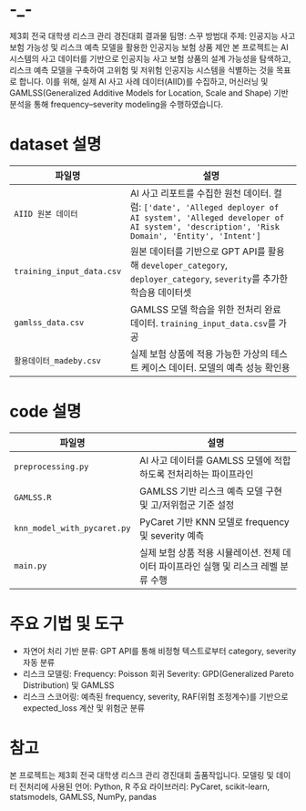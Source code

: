# -_-
제3회 전국 대학생 리스크 관리 경진대회 결과물 
팀명: 스꾸 방범대
주제: 인공지능 사고 보험 가능성 및 리스크 예측 모델을 활용한 인공지능 보험 상품 제안 
본 프로젝트는 AI 시스템의 사고 데이터를 기반으로 인공지능 사고 보험 상품의 설계 가능성을 탐색하고, 리스크 예측 모델을 구축하여 고위험 및 저위험 인공지능 시스템을 식별하는 것을 목표로 합니다.
이를 위해, 실제 AI 사고 사례 데이터(AIID)를 수집하고, 머신러닝 및 GAMLSS(Generalized Additive Models for Location, Scale and Shape) 기반 분석을 통해 frequency–severity modeling을 수행하였습니다.

# dataset 설명
| 파일명                       | 설명                                                                                                                                                         |
| ------------------------- | ---------------------------------------------------------------------------------------------------------------------------------------------------------- |
| `AIID 원본 데이터`             | AI 사고 리포트를 수집한 원천 데이터. 컬럼: `['date', 'Alleged deployer of AI system', 'Alleged developer of AI system', 'description', 'Risk Domain', 'Entity', 'Intent']` |
| `training_input_data.csv` | 원본 데이터를 기반으로 GPT API를 활용해 `developer_category`, `deployer_category`, `severity`를 추가한 학습용 데이터셋                                                              |
| `gamlss_data.csv`         | GAMLSS 모델 학습을 위한 전처리 완료 데이터. `training_input_data.csv`를 가공                                                                                                 |
| `활용데이터_madeby.csv`        | 실제 보험 상품에 적용 가능한 가상의 테스트 케이스 데이터. 모델의 예측 성능 확인용                                                                                                            |

# code 설명
| 파일명                         | 설명                                                |
| --------------------------- | ------------------------------------------------- |
| `preprocessing.py`          | AI 사고 데이터를 GAMLSS 모델에 적합하도록 전처리하는 파이프라인           |
| `GAMLSS.R`                  | GAMLSS 기반 리스크 예측 모델 구현 및 고/저위험군 기준 설정             |
| `knn_model_with_pycaret.py` | PyCaret 기반 KNN 모델로 frequency 및 severity 예측        |
| `main.py`                   | 실제 보험 상품 적용 시뮬레이션. 전체 데이터 파이프라인 실행 및 리스크 레벨 분류 수행 |


# 주요 기법 및 도구
- 자연어 처리 기반 분류: GPT API를 통해 비정형 텍스트로부터 category, severity 자동 분류
- 리스크 모델링:
  Frequency: Poisson 회귀
  Severity: GPD(Generalized Pareto Distribution) 및 GAMLSS
- 리스크 스코어링: 예측된 frequency, severity, RAF(위험 조정계수)를 기반으로 expected_loss 계산 및 위험군 분류

# 참고
본 프로젝트는 제3회 전국 대학생 리스크 관리 경진대회 출품작입니다.
모델링 및 데이터 전처리에 사용된 언어: Python, R
주요 라이브러리: PyCaret, scikit-learn, statsmodels, GAMLSS, NumPy, pandas
